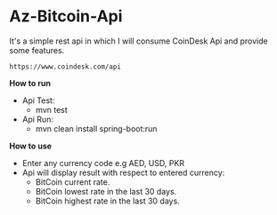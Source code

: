 # Az-Bitcoin-Api
It's a simple rest api in which I will consume CoinDesk Api and provide some features. 
    
    https://www.coindesk.com/api

**How to run**
* Api Test:
    * mvn test
* Api Run:
    * mvn clean install spring-boot:run

**How to use**
* Enter any currency code e.g AED, USD, PKR
* Api will display result with respect to entered currency:
    * BitCoin current rate.
    * BitCoin lowest rate in the last 30 days.
    * BitCoin highest rate in the last 30 days.

